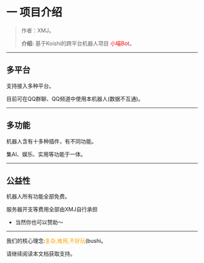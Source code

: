 



# 一 项目介绍

> 作者：XMJ。
>
> **介绍:** 基于Koishi的跨平台机器人项目 <font color=red>小喵Bot</font>。

---

## 多平台

支持接入多种平台。

目前可在QQ群聊、QQ频道中使用本机器人(数据不互通)。

---

## 多功能

机器人含有十多种插件，有不同功能。

集AI、娱乐、实用等功能于一体。

---

## 公益性

机器人所有功能全部免费。

服务器开支等费用全部由XMJ自行承担

* 当然你也可以赞助～

---

我们的核心理念:<font color=orange>复杂,难用,不好玩</font>(bushi。

请继续阅读本文档获取支持。
